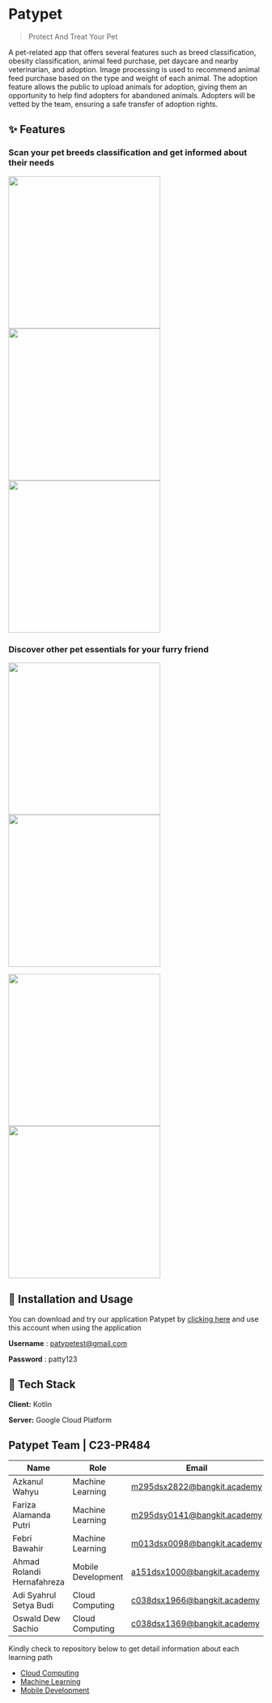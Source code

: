# Patypet
> Protect And Treat Your Pet

A pet-related app that offers several features such as breed classification, obesity classification, animal feed purchase, pet daycare and nearby veterinarian, and adoption. Image processing is used to recommend animal feed purchase based on the type and weight of each animal. The adoption feature allows the public to upload animals for adoption, giving them an opportunity to help find adopters for abandoned animals. Adopters will be vetted by the team, ensuring a safe transfer of adoption rights.


## ✨ Features
### Scan your pet breeds classification and get informed about their needs

<img src="https://github.com/patypet-capstone/.github/blob/main/profile/ui-interfaces/Pet%20Camera.jpg" width="300"> <img src="https://github.com/patypet-capstone/.github/blob/main/profile/ui-interfaces/Prediction%20Sheet.jpg" width="300"> <img src="https://github.com/patypet-capstone/.github/blob/main/profile/ui-interfaces/Prediction%20Sheet%20Detailed.jpg" width="300">

### Discover other pet essentials for your furry friend

<img src="https://github.com/patypet-capstone/.github/blob/main/profile/ui-interfaces/Pet%20Marketplace.jpg" width="300"> <img src="https://github.com/patypet-capstone/.github/blob/main/profile/ui-interfaces/Pet%20Caretake.jpg" width="300"> 

<img src="https://github.com/patypet-capstone/.github/blob/main/profile/ui-interfaces/Pet%20Vet.jpg" width="300"> <img src="https://github.com/patypet-capstone/.github/blob/main/profile/ui-interfaces/Pet%20Adoption.jpg" width="300">



## 🚀 Installation and Usage

You can download and try our application Patypet by [clicking here](https://github.com/patypet-capstone/mobiledev/releases/tag/v0.3.0-alpha) and use this account when using the application

**Username** : patypetest@gmail.com

**Password** : patty123



## 🤖 Tech Stack

**Client:** Kotlin

**Server:** Google Cloud Platform



## Patypet Team | C23-PR484
| Name | Role | Email | GitHub | 
| --- | --- | --- | --- |
| Azkanul Wahyu | Machine Learning | m295dsx2822@bangkit.academy | [@azkanwhy](https://github.com/azkanwhy) |
| Fariza Alamanda Putri | Machine Learning | m295dsy0141@bangkit.academy | [@alamandaputri](https://github.com/alamandaputri) |
| Febri Bawahir | Machine Learning | m013dsx0098@bangkit.academy | [@bawahirfebri](https://github.com/bawahirfebri)|
| Ahmad Rolandi Hernafahreza | Mobile Development | a151dsx1000@bangkit.academy | [@ahmrh](https://www.github.com/ahmrh) |
| Adi Syahrul Setya Budi | Cloud Computing | c038dsx1966@bangkit.academy | [@AdiSyahrul](https://github.com/AdiSyahrul) |
| Oswald Dew Sachio | Cloud Computing | c038dsx1369@bangkit.academy | [@swalddy](https://github.com/swalddy) |


Kindly check to repository below to get detail information about each learning path
 - [Cloud Computing](https://github.com/patypet-capstone/cloudcomputing)
 - [Machine Learning](https://github.com/patypet-capstone/machinelearning)
 - [Mobile Development](https://github.com/patypet-capstone/mobiledev)





